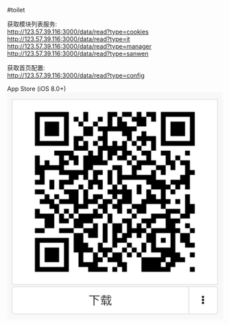 #toilet

获取模块列表服务:          
http://123.57.39.116:3000/data/read?type=cookies        
http://123.57.39.116:3000/data/read?type=it      
http://123.57.39.116:3000/data/read?type=manager        
http://123.57.39.116:3000/data/read?type=sanwen       

获取首页配置:       
http://123.57.39.116:3000/data/read?type=config       

App Store (iOS 8.0+)
![](ios.png)
